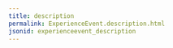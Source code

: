 ```yaml
---
title: description
permalink: ExperienceEvent.description.html
jsonid: experienceevent_description
---
```

